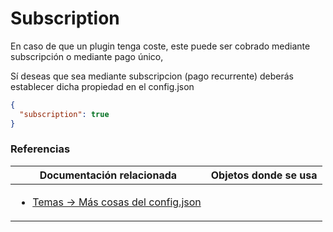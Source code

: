 # Subscription

En caso de que un plugin tenga coste, este puede ser cobrado mediante subscripción o mediante pago único,

Sí deseas que sea mediante subscripcion (pago recurrente) deberás establecer dicha propiedad en el config.json


```json
{
  "subscription": true
}
```
### Referencias
Documentación relacionada | Objetos donde se usa
--------------------------|--------------------------
<ul><li>[Temas -> Más cosas del config.json](../themes/themes.md#mas-cosas-del-config.json)</li></ul> | <ul></ul>
